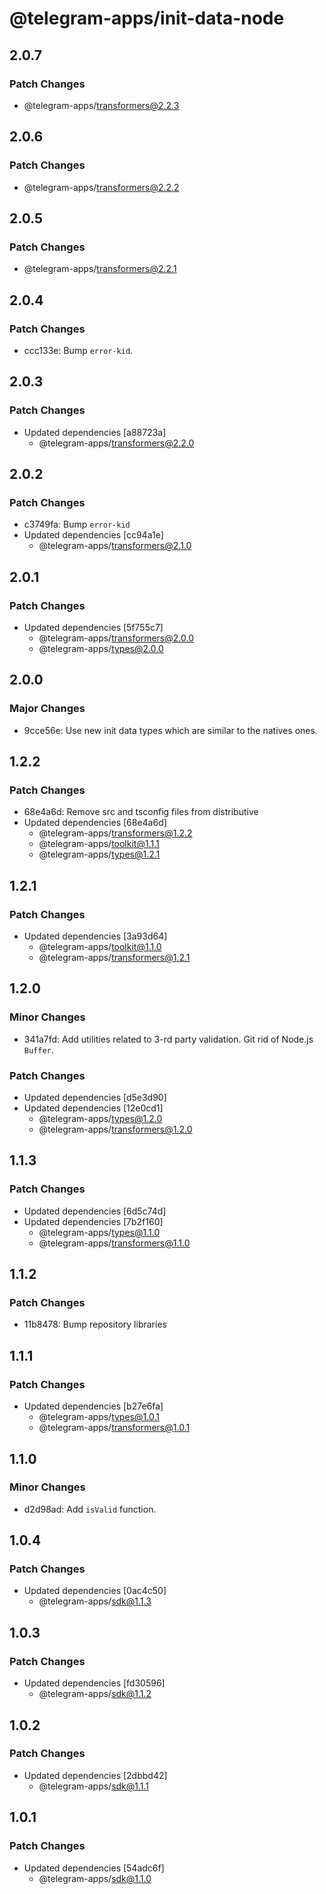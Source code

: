 # @telegram-apps/init-data-node

## 2.0.7

### Patch Changes

- @telegram-apps/transformers@2.2.3

## 2.0.6

### Patch Changes

- @telegram-apps/transformers@2.2.2

## 2.0.5

### Patch Changes

- @telegram-apps/transformers@2.2.1

## 2.0.4

### Patch Changes

- ccc133e: Bump `error-kid`.

## 2.0.3

### Patch Changes

- Updated dependencies [a88723a]
  - @telegram-apps/transformers@2.2.0

## 2.0.2

### Patch Changes

- c3749fa: Bump `error-kid`
- Updated dependencies [cc94a1e]
  - @telegram-apps/transformers@2.1.0

## 2.0.1

### Patch Changes

- Updated dependencies [5f755c7]
  - @telegram-apps/transformers@2.0.0
  - @telegram-apps/types@2.0.0

## 2.0.0

### Major Changes

- 9cce56e: Use new init data types which are similar to the natives ones.

## 1.2.2

### Patch Changes

- 68e4a6d: Remove src and tsconfig files from distributive
- Updated dependencies [68e4a6d]
  - @telegram-apps/transformers@1.2.2
  - @telegram-apps/toolkit@1.1.1
  - @telegram-apps/types@1.2.1

## 1.2.1

### Patch Changes

- Updated dependencies [3a93d64]
  - @telegram-apps/toolkit@1.1.0
  - @telegram-apps/transformers@1.2.1

## 1.2.0

### Minor Changes

- 341a7fd: Add utilities related to 3-rd party validation. Git rid of Node.js `Buffer`.

### Patch Changes

- Updated dependencies [d5e3d90]
- Updated dependencies [12e0cd1]
  - @telegram-apps/types@1.2.0
  - @telegram-apps/transformers@1.2.0

## 1.1.3

### Patch Changes

- Updated dependencies [6d5c74d]
- Updated dependencies [7b2f160]
  - @telegram-apps/types@1.1.0
  - @telegram-apps/transformers@1.1.0

## 1.1.2

### Patch Changes

- 11b8478: Bump repository libraries

## 1.1.1

### Patch Changes

- Updated dependencies [b27e6fa]
  - @telegram-apps/types@1.0.1
  - @telegram-apps/transformers@1.0.1

## 1.1.0

### Minor Changes

- d2d98ad: Add `isValid` function.

## 1.0.4

### Patch Changes

- Updated dependencies [0ac4c50]
  - @telegram-apps/sdk@1.1.3

## 1.0.3

### Patch Changes

- Updated dependencies [fd30596]
  - @telegram-apps/sdk@1.1.2

## 1.0.2

### Patch Changes

- Updated dependencies [2dbbd42]
  - @telegram-apps/sdk@1.1.1

## 1.0.1

### Patch Changes

- Updated dependencies [54adc6f]
  - @telegram-apps/sdk@1.1.0
